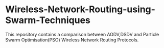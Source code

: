 # Wireless-Network-Routing-using-Swarm-Techniques

This repository contains a comparison between AODV,DSDV and Particle Swarm Optimisation(PSO) Wireless Network Routing Protocols. 
